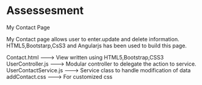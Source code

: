 # Assessesment
My Contact Page

My Contact  page allows user to enter.update and delete information. HTML5,Bootstarp,CsS3 and Angularjs has been used to build this page.

Contact.html ---> View written using HTML5,Bootstrap,CSS3
UserController.js ---> Modular controller to delegate the action to service.
UserContactService.js ---> Service class to handle modification of data
addContact.css ---> For customized css
